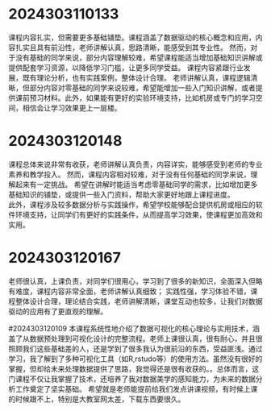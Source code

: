 
# 2024303110133

课程内容扎实，但需要更多基础铺垫。课程涵盖了数据驱动的核心概念和应用，内容扎实且具有前沿性，老师讲解认真，思路清晰，能感受到其专业性。
然而，对于没有基础的同学来说，部分内容理解较难，希望课程能适当增加基础知识讲解或提供配套学习资源，以降低学习门槛，让更多同学受益。
课程内容紧跟行业发展，既有理论分析，也有实践案例，整体设计合理。
老师讲解认真，课程逻辑清晰，但部分内容对零基础的同学来说较难，希望能增加一些入门知识讲解，或者提供课前预习材料。此外，如果能有更好的实验环境支持，比如机房或专门的学习空间，相信会让学习效果更上一层楼。


# 2024303120148

课程总体来说非常有收获，老师讲解认真负责，内容详实，能够感受到老师的专业素养和教学投入。
然而，课程内容相对较难，对于没有任何基础的同学来说，理解起来有一定挑战。
希望在讲解时能适当考虑零基础同学的需求，比如增加更多基础知识的铺垫，或提供一些入门资料，帮助大家更好地跟上课程进度。  
此外，课程涉及较多数据分析与实践操作，希望学校能够配合提供机房或相应的软件环境支持，让同学们有更好的实践条件，从而提高学习效果，使课程更加高效和实用。


# 2024303120167

老师很认真，上课负责，对同学们很用心，学习到了很多的新知识，全面深入但略有难度，课程内容非常全面，老师讲解认真细致；
实践性强，学习体验不错，课程整体设计合理，理论结合实践，老师讲解清晰，课堂互动也较多，让我们对数据驱动的应用有了更直观的理解。

#2024303120109
本课程系统性地介绍了数据可视化的核心理论与实用技术，涵盖了从数据预处理到可视化设计的完整流程。老师上课很认真，很有耐心，并且很照顾我们这些基础差的人，还是学到了很多我认为很前沿的东西，受益匪浅。通过学习，我了解到了多种可视化工具（如R,rstudo等）的使用方法。虽然没有很好的掌握，但却给未来处理数据提供了思路，我觉得还是很有收获的。。总体而言，这门课程不仅让我掌握了技术，还培养了我对数据美学的感知能力，为未来的数据分析工作奠定了坚实基础。
希望就是老师能提前给我们发点讲课视频，有时候上课的时候跟不上，特别是大教室网太差，下载东西要很久。
